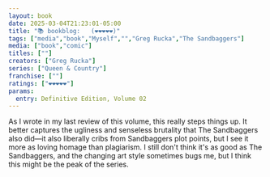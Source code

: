 ```yaml
---
layout: book
date: 2025-03-04T21:23:01-05:00
title: "📚 bookblog:   (❤️❤️❤️❤️❤️)"
tags: ["media","book","Myself","","Greg Rucka","The Sandbaggers"]
media: ["book","comic"]
titles: [""]
creators: ["Greg Rucka"]
series: ["Queen & Country"]
franchise: [""]
ratings: ["❤️❤️❤️❤️❤️"]
params:
  entry: Definitive Edition, Volume 02
---
```


As I wrote in my last review of this volume, this really steps things up. It better captures the ugliness and senseless brutality that The Sandbaggers also did—it also liberally cribs from Sandbaggers plot points, but I see it more as loving homage than plagiarism. I still don't think it's as good as The Sandbaggers, and the changing art style sometimes bugs me, but I think this might be the peak of the series.